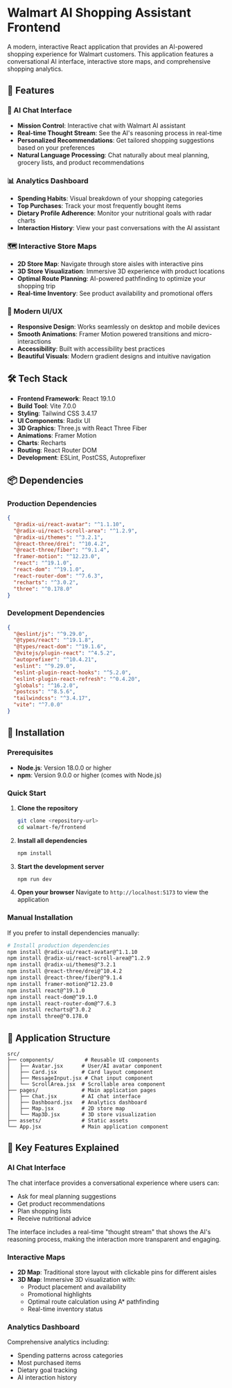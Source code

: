 # Walmart AI Shopping Assistant Frontend

A modern, interactive React application that provides an AI-powered shopping experience for Walmart customers. This application features a conversational AI interface, interactive store maps, and comprehensive shopping analytics.

## 🚀 Features

### 🤖 AI Chat Interface
- **Mission Control**: Interactive chat with Walmart AI assistant
- **Real-time Thought Stream**: See the AI's reasoning process in real-time
- **Personalized Recommendations**: Get tailored shopping suggestions based on your preferences
- **Natural Language Processing**: Chat naturally about meal planning, grocery lists, and product recommendations

### 📊 Analytics Dashboard
- **Spending Habits**: Visual breakdown of your shopping categories
- **Top Purchases**: Track your most frequently bought items
- **Dietary Profile Adherence**: Monitor your nutritional goals with radar charts
- **Interaction History**: View your past conversations with the AI assistant

### 🗺️ Interactive Store Maps
- **2D Store Map**: Navigate through store aisles with interactive pins
- **3D Store Visualization**: Immersive 3D experience with product locations
- **Optimal Route Planning**: AI-powered pathfinding to optimize your shopping trip
- **Real-time Inventory**: See product availability and promotional offers

### 🎨 Modern UI/UX
- **Responsive Design**: Works seamlessly on desktop and mobile devices
- **Smooth Animations**: Framer Motion powered transitions and micro-interactions
- **Accessibility**: Built with accessibility best practices
- **Beautiful Visuals**: Modern gradient designs and intuitive navigation

## 🛠️ Tech Stack

- **Frontend Framework**: React 19.1.0
- **Build Tool**: Vite 7.0.0
- **Styling**: Tailwind CSS 3.4.17
- **UI Components**: Radix UI
- **3D Graphics**: Three.js with React Three Fiber
- **Animations**: Framer Motion
- **Charts**: Recharts
- **Routing**: React Router DOM
- **Development**: ESLint, PostCSS, Autoprefixer

## 📦 Dependencies

### Production Dependencies

```json
{
  "@radix-ui/react-avatar": "^1.1.10",
  "@radix-ui/react-scroll-area": "^1.2.9",
  "@radix-ui/themes": "^3.2.1",
  "@react-three/drei": "^10.4.2",
  "@react-three/fiber": "^9.1.4",
  "framer-motion": "^12.23.0",
  "react": "^19.1.0",
  "react-dom": "^19.1.0",
  "react-router-dom": "^7.6.3",
  "recharts": "^3.0.2",
  "three": "^0.178.0"
}
```

### Development Dependencies

```json
{
  "@eslint/js": "^9.29.0",
  "@types/react": "^19.1.8",
  "@types/react-dom": "^19.1.6",
  "@vitejs/plugin-react": "^4.5.2",
  "autoprefixer": "^10.4.21",
  "eslint": "^9.29.0",
  "eslint-plugin-react-hooks": "^5.2.0",
  "eslint-plugin-react-refresh": "^0.4.20",
  "globals": "^16.2.0",
  "postcss": "^8.5.6",
  "tailwindcss": "^3.4.17",
  "vite": "^7.0.0"
}
```

## 🚀 Installation

### Prerequisites
- **Node.js**: Version 18.0.0 or higher
- **npm**: Version 9.0.0 or higher (comes with Node.js)

### Quick Start

1. **Clone the repository**
   ```bash
   git clone <repository-url>
   cd walmart-fe/frontend
   ```

2. **Install all dependencies**
   ```bash
   npm install
   ```

3. **Start the development server**
   ```bash
   npm run dev
   ```

4. **Open your browser**
   Navigate to `http://localhost:5173` to view the application

### Manual Installation

If you prefer to install dependencies manually:

```bash
# Install production dependencies
npm install @radix-ui/react-avatar@^1.1.10
npm install @radix-ui/react-scroll-area@^1.2.9
npm install @radix-ui/themes@^3.2.1
npm install @react-three/drei@^10.4.2
npm install @react-three/fiber@^9.1.4
npm install framer-motion@^12.23.0
npm install react@^19.1.0
npm install react-dom@^19.1.0
npm install react-router-dom@^7.6.3
npm install recharts@^3.0.2
npm install three@^0.178.0

```
## 📱 Application Structure

```
src/
├── components/          # Reusable UI components
│   ├── Avatar.jsx      # User/AI avatar component
│   ├── Card.jsx        # Card layout component
│   ├── MessageInput.jsx # Chat input component
│   └── ScrollArea.jsx  # Scrollable area component
├── pages/              # Main application pages
│   ├── Chat.jsx        # AI chat interface
│   ├── Dashboard.jsx   # Analytics dashboard
│   ├── Map.jsx         # 2D store map
│   └── Map3D.jsx       # 3D store visualization
├── assets/             # Static assets
└── App.jsx             # Main application component
```

## 🎯 Key Features Explained

### AI Chat Interface
The chat interface provides a conversational experience where users can:
- Ask for meal planning suggestions
- Get product recommendations
- Plan shopping lists
- Receive nutritional advice

The interface includes a real-time "thought stream" that shows the AI's reasoning process, making the interaction more transparent and engaging.

### Interactive Maps
- **2D Map**: Traditional store layout with clickable pins for different aisles
- **3D Map**: Immersive 3D visualization with:
  - Product placement and availability
  - Promotional highlights
  - Optimal route calculation using A* pathfinding
  - Real-time inventory status

### Analytics Dashboard
Comprehensive analytics including:
- Spending patterns across categories
- Most purchased items
- Dietary goal tracking
- AI interaction history




